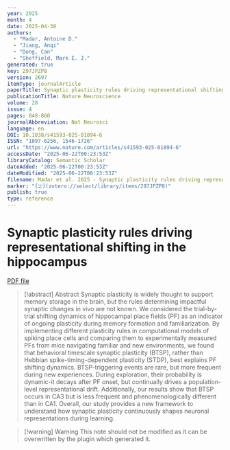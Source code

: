 ```yaml
---
year: 2025
month: 4
date: 2025-04-30
authors:
  - "Madar, Antoine D."
  - "Jiang, Anqi"
  - "Dong, Can"
  - "Sheffield, Mark E. J."
generated: true
key: 297JPZP8
version: 2697
itemType: journalArticle
paperTitle: Synaptic plasticity rules driving representational shifting in the hippocampus
publicationTitle: Nature Neuroscience
volume: 28
issue: 4
pages: 848-860
journalAbbreviation: Nat Neurosci
language: en
DOI: 10.1038/s41593-025-01894-6
ISSN: "1097-6256, 1546-1726"
url: "https://www.nature.com/articles/s41593-025-01894-6"
accessDate: "2025-06-22T00:23:53Z"
libraryCatalog: Semantic Scholar
dateAdded: "2025-06-22T00:23:53Z"
dateModified: "2025-06-22T00:23:53Z"
filename: Madar et al. 2025 - Synaptic plasticity rules driving representational shifting in the hippocampus.pdf
marker: "[🇿](zotero://select/library/items/297JPZP8)"
publish: true
type: reference
---
```

# Synaptic plasticity rules driving representational shifting in the hippocampus

[PDF file](/Papers/PDFs/Madar%20et%20al.%202025%20-%20Synaptic%20plasticity%20rules%20driving%20representational%20shifting%20in%20the%20hippocampus.pdf)

> [!abstract] Abstract
> Synaptic plasticity is widely thought to support memory storage in the brain, but the rules determining impactful synaptic changes in vivo are not known. We considered the trial-by-trial shifting dynamics of hippocampal place fields (PF) as an indicator of ongoing plasticity during memory formation and familiarization. By implementing different plasticity rules in computational models of spiking place cells and comparing them to experimentally measured PFs from mice navigating familiar and new environments, we found that behavioral timescale synaptic plasticity (BTSP), rather than Hebbian spike-timing-dependent plasticity (STDP), best explains PF shifting dynamics. BTSP-triggering events are rare, but more frequent during new experiences. During exploration, their probability is dynamic-it decays after PF onset, but continually drives a population-level representational drift. Additionally, our results show that BTSP occurs in CA3 but is less frequent and phenomenologically different than in CA1. Overall, our study provides a new framework to understand how synaptic plasticity continuously shapes neuronal representations during learning.

>[!warning] Warning
> This note should not be modified as it can be overwritten by the plugin which generated it.

